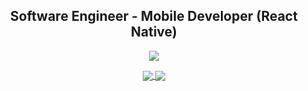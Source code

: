<h2 align="center">Software Engineer - Mobile Developer (React Native)</h2>

<p align="center"><a href="https://stackoverflow.com/users/11938071"><img src="https://img.shields.io/badge/-Stack%20Overflow-%238a3ab9?style=social&logo=stackoverflow"></a>
</p>
<p align="center">
   <a href="https://github.com/cwnicoletti/github-readme-stats">
    <img align="center" src="https://github-readme-stats.vercel.app/api/top-langs/?username=cwnicoletti&hide=python,processing,objective-c&theme=github_dark&hide_border=true" />
  </a>
  <a href="https://github.com/cwnicoletti/github-readme-stats">
    <img align="center" src="https://github-readme-stats.vercel.app/api?username=cwnicoletti&show_icons=true&theme=github_dark&hide_border=true&count_private=true&custom_title=GitHub%20Stats&border_radius=7" />
  </a>
</p>
